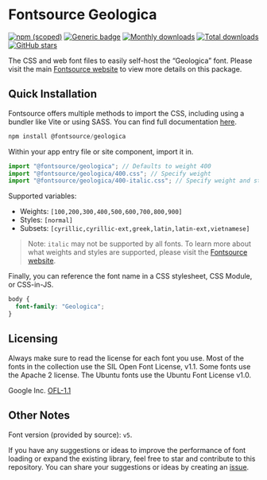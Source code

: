 # Fontsource Geologica

[![npm (scoped)](https://img.shields.io/npm/v/@fontsource/geologica?color=brightgreen)](https://www.npmjs.com/package/@fontsource/geologica) [![Generic badge](https://img.shields.io/badge/fontsource-passing-brightgreen)](https://github.com/fontsource/fontsource) [![Monthly downloads](https://badgen.net/npm/dm/@fontsource/geologica)](https://github.com/fontsource/fontsource) [![Total downloads](https://badgen.net/npm/dt/@fontsource/geologica)](https://github.com/fontsource/fontsource) [![GitHub stars](https://img.shields.io/github/stars/fontsource/fontsource.svg?style=social&label=Star)](https://github.com/fontsource/fontsource/stargazers)

The CSS and web font files to easily self-host the “Geologica” font. Please visit the main [Fontsource website](https://fontsource.org/fonts/geologica) to view more details on this package.

## Quick Installation

Fontsource offers multiple methods to import the CSS, including using a bundler like Vite or using SASS. You can find full documentation [here](https://fontsource.org/docs/getting-started/introduction).

```javascript
npm install @fontsource/geologica
```

Within your app entry file or site component, import it in.

```javascript
import "@fontsource/geologica"; // Defaults to weight 400
import "@fontsource/geologica/400.css"; // Specify weight
import "@fontsource/geologica/400-italic.css"; // Specify weight and style
```

Supported variables:
- Weights: `[100,200,300,400,500,600,700,800,900]`
- Styles: `[normal]`
- Subsets: `[cyrillic,cyrillic-ext,greek,latin,latin-ext,vietnamese]`

> Note: `italic` may not be supported by all fonts. To learn more about what weights and styles are supported, please visit the [Fontsource website](https://fontsource.org/fonts/geologica).

Finally, you can reference the font name in a CSS stylesheet, CSS Module, or CSS-in-JS.

```css
body {
  font-family: "Geologica";
}
```

## Licensing
Always make sure to read the license for each font you use. Most of the fonts in the collection use the SIL Open Font License, v1.1. Some fonts use the Apache 2 license. The Ubuntu fonts use the Ubuntu Font License v1.0.

Google Inc.
[OFL-1.1](http://scripts.sil.org/OFL)

## Other Notes
Font version (provided by source): `v5`.

If you have any suggestions or ideas to improve the performance of font loading or expand the existing library, feel free to star and contribute to this repository. You can share your suggestions or ideas by creating an [issue](https://github.com/fontsource/fontsource/issues).